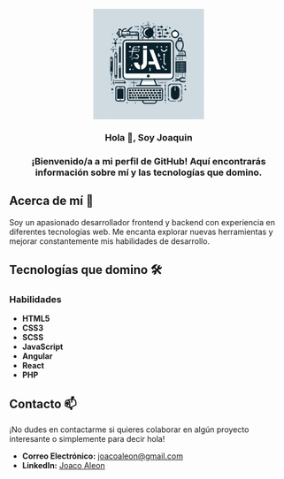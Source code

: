 
<p align="center" width="300">
   <img align="center" width="200" src="/_1bb3f97d-db41-428d-ac43-a4440c14921a.jpg" />
   <h3 align="center">Hola 👋, Soy Joaquin </h3>
   <h3 align="center">¡Bienvenido/a a mi perfil de GitHub! Aquí encontrarás información sobre mí y las tecnologías que domino.</h3>
</p>

## Acerca de mí 🚀
Soy un apasionado desarrollador frontend y backend con experiencia en diferentes tecnologías web. Me encanta explorar nuevas herramientas y mejorar constantemente mis habilidades de desarrollo.

## Tecnologías que domino 🛠️

### Habilidades
- **HTML5**
- **CSS3**
- **SCSS**
- **JavaScript**
- **Angular**
- **React**
- **PHP**

## Contacto 📫
¡No dudes en contactarme si quieres colaborar en algún proyecto interesante o simplemente para decir hola!

- **Correo Electrónico:** [joacoaleon@gmail.com](mailto:joacoaleon@gmail.com)
- **LinkedIn:** [Joaco Aleon](https://www.linkedin.com/in/joaquin-andres-aleon/)